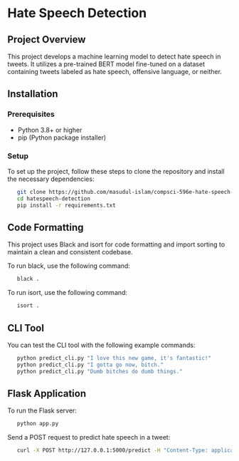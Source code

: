 # Hate Speech Detection

## Project Overview
This project develops a machine learning model to detect hate speech in tweets. It utilizes a pre-trained BERT model fine-tuned on a dataset containing tweets labeled as hate speech, offensive language, or neither.

## Installation

### Prerequisites
- Python 3.8+ or higher 
- pip (Python package installer)

### Setup
To set up the project, follow these steps to clone the repository and install the necessary dependencies:

```bash
   git clone https://github.com/masudul-islam/compsci-596e-hate-speech-detection.git
   cd hatespeech-detection
   pip install -r requirements.txt
```

## Code Formatting
This project uses Black and isort for code formatting and import sorting to maintain a clean and consistent codebase.

To run black, use the following command:
```bash
   black .
```
To run isort, use the following command:
```bash
   isort .
```

## CLI Tool
You can test the CLI tool with the following example commands:

```bash
   python predict_cli.py "I love this new game, it's fantastic!"
   python predict_cli.py "I gotta go now, bitch."
   python predict_cli.py "Dumb bitches do dumb things."
```

## Flask Application
To run the Flask server:

```bash
   python app.py
   ```
Send a POST request to predict hate speech in a tweet:
```bash 
   curl -X POST http://127.0.0.1:5000/predict -H "Content-Type: application/json" -d '{"tweet":"Your tweet text here"}'
```
